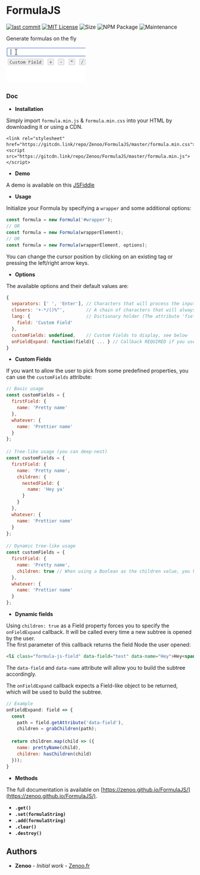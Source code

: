 # FormulaJS

[![last commit](https://img.shields.io/github/last-commit/Zenoo/FormulaJS.svg)](LICENSE)
[![MIT License](https://img.shields.io/github/license/Zenoo/FormulaJS.svg)](https://github.com/Zenoo/FormulaJS/commits/master)
![Size](https://img.shields.io/github/size/Zenoo/FormulaJS/formula.min.js.svg)
![NPM Package](https://img.shields.io/npm/v/@zenoo/formula-js.svg)
![Maintenance](https://img.shields.io/maintenance/yes/2019.svg)
 
Generate formulas on the fly

[![Demo](FormulaJS-demo.gif)](https://jsfiddle.net/Zenoo0/msgnwf2a/)

### Doc

* **Installation**

Simply import `formula.min.js` & `formula.min.css` into your HTML by downloading it or using a CDN.
```
<link rel="stylesheet" href="https://gitcdn.link/repo/Zenoo/FormulaJS/master/formula.min.css">
<script src="https://gitcdn.link/repo/Zenoo/FormulaJS/master/formula.min.js"></script>	
```

* **Demo**

A demo is available on this [JSFiddle](https://jsfiddle.net/Zenoo0/msgnwf2a/)

* **Usage**

Initialize your Formula by specifying a `wrapper` and some additional options:

```js
const formula = new Formula('#wrapper');
// OR
const formula = new Formula(wrapperElement);
// OR
const formula = new Formula(wrapperElement, options);
```

You can change the cursor position by clicking on an existing tag or pressing the left/right arrow keys.

* **Options**

The available options and their default values are:

```js
{
  separators: [' ', 'Enter'], // Characters that will process the inputted String into a new tag
  closers: '+-*/()%^',        // A chain of characters that will always trigger a new separate tag
  lang: {                     // Dictionary holder (The attribute 'field' is the only one needed right now)
    field: 'Custom Field'
  },
  customFields: undefined,    // Custom Fields to display, see below
  onFieldExpand: function(field){ ... } // Callback REQUIRED if you use the 'children: true' Field property. Expects a Field-like object to be returned
}
```

* **Custom Fields**

If you want to allow the user to pick from some predefined properties, you can use the `customFields` attribute:

```js
// Basic usage
const customFields = {
  firstField: {
    name: 'Pretty name'
  },
  whatever: {
    name: 'Prettier name'
  }
};

// Tree-like usage (you can deep-nest)
const customFields = {
  firstField: {
    name: 'Pretty name',
    children: {
      nestedField: {
        name: 'Hey ya'
      }
    }
  },
  whatever: {
    name: 'Prettier name'
  }
};

// Dynamic tree-like usage
const customFields = {
  firstField: {
    name: 'Pretty name',
    children: true // When using a Boolean as the children value, you have to use the 'onFieldExpand' callback, see below
  },
  whatever: {
    name: 'Prettier name'
  }
};
```

* **Dynamic fields**

Using `children: true` as a Field property forces you to specify the  `onFieldExpand` callback. It will be called every time a new subtree is opened by the user.  
The first parameter of this callback returns the field Node the user opened:
```HTML
<li class="formula-js-field" data-field="test" data-name="Hey">Hey<span class="children"></span></li>
```
The `data-field` and `data-name` attribute will allow you to build the subtree accordingly.

The `onFieldExpand` callback expects a Field-like object to be returned, which will be used to build the subtree.
```js
// Example
onFieldExpand: field => {
  const
	path = field.getAttribute('data-field'),
	children = grabChildren(path);

  return children.map(child => ({
    name: prettyName(child),
    children: hasChildren(child)
  }));
}
```

* **Methods**

The full documentation is available on [https://zenoo.github.io/FormulaJS/](https://zenoo.github.io/FormulaJS/).

  * **`.get()`**
  * **`.set(formulaString)`**
  * **`.add(formulaString)`**
  * **`.clear()`**
  * **`.destroy()`**

## Authors

* **Zenoo** - *Initial work* - [Zenoo.fr](http://zenoo.fr)
